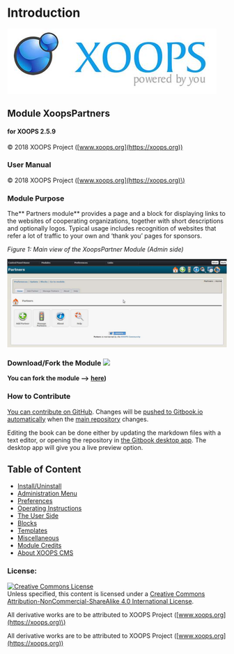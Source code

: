 # Introduction

![logoXoops.jpg](.gitbook/assets/logoxoops%20%281%29.jpg)
      
## Module XoopsPartners
  
#### for XOOPS 2.5.9
 
© 2018 XOOPS Project ([www.xoops.org](https://xoops.org)) 
  
### User Manual

© 2018 XOOPS Project \([www.xoops.org](https://xoops.org)\)

### Module Purpose
 
The** Partners module** provides a page and a block for displaying links to the websites of cooperating organizations, together with short descriptions and optionally logos. Typical usage includes recognition of websites that refer a lot of traffic to your own and ‘thank you’ pages for sponsors.

 
_Figure 1: Main view of the XoopsPartner Module \(Admin side\)_

![](.gitbook/assets/img_3.jpg)

### Download/Fork the Module ![](https://github.com/xoops/xoopspartners-tutorial/tree/f41bf73b884ccd906dc6a8323363b9b1aa3f8d02/en/assets/forkit.png)

**You can fork the module --&gt;** [**here**](https://github.com/XoopsModules25x/xoopspartners)**\)**

### How to Contribute

[You can contribute on GitHub](https://github.com/XoopsDocs/partners-tutorial). Changes will be [pushed to Gitbook.io automatically](https://www.gitbook.com/book/xoops/partners-tutorial/activity) when the [main repository](https://github.com/XoopsDocs/partners-tutorial) changes.

Editing the book can be done either by updating the markdown files with a text editor, or opening the repository in [the Gitbook desktop app](https://github.com/GitbookIO/editor/blob/master/README.md). The desktop app will give you a live preview option.

## Table of Content

* [Install/Uninstall](install-uninstall.md)
* [Administration Menu](administration-menu.md)
* [Preferences](preferences.md)
* [Operating Instructions](operating-instructions.md)
* [The User Side](the-user-side.md)
* [Blocks](blocks.md)
* [Templates](templates.md)
* [Miscellaneous](https://github.com/xoops/xoopspartners-tutorial/tree/f41bf73b884ccd906dc6a8323363b9b1aa3f8d02/en/book/8other.md) 
* [Module Credits](module-credits.md)
* [About XOOPS CMS](about-xoops-cms.md)

### License:

[![Creative Commons License](https://i.creativecommons.org/l/by-nc-sa/4.0/88x31.png)](http://creativecommons.org/licenses/by-nc-sa/4.0/)  
Unless specified, this content is licensed under a [Creative Commons Attribution-NonCommercial-ShareAlike 4.0 International License](http://creativecommons.org/licenses/by-nc-sa/4.0/).

All derivative works are to be attributed to XOOPS Project \([www.xoops.org](https://xoops.org)\)

All derivative works are to be attributed to XOOPS Project ([www.xoops.org](https://xoops.org))
